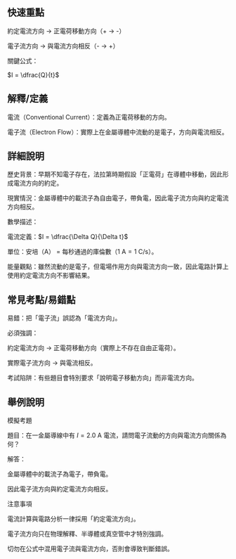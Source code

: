 ## 快速重點

約定電流方向 → 正電荷移動方向（+ → -）

電子流方向 → 與電流方向相反（- → +）

關鍵公式：

$I = \dfrac{Q}{t}$


## 解釋/定義

電流（Conventional Current）：定義為正電荷移動的方向。

電子流（Electron Flow）：實際上在金屬導體中流動的是電子，方向與電流相反。


## 詳細說明

歷史背景：早期不知電子存在，法拉第時期假設「正電荷」在導體中移動，因此形成電流方向的約定。

現實情況：金屬導體中的載流子為自由電子，帶負電，因此電子流方向與約定電流方向相反。

數學描述：

電流定義：$I = \dfrac{\Delta Q}{\Delta t}$

單位：安培（$\mathrm{A}$） = 每秒通過的庫倫數（$1 \ \mathrm{A} = 1 \ \mathrm{C/s}$）。

能量觀點：雖然流動的是電子，但電場作用方向與電流方向一致，因此電路計算上使用約定電流方向不影響結果。


## 常見考點/易錯點

易錯：把「電子流」誤認為「電流方向」。

必須強調：

約定電流方向 → 正電荷移動方向（實際上不存在自由正電荷）。

實際電子流方向 → 與電流相反。

考試陷阱：有些題目會特別要求「說明電子移動方向」而非電流方向。


## 舉例說明

模擬考題

題目：在一金屬導線中有 $I = 2.0 \ \mathrm{A}$ 電流，請問電子流動的方向與電流方向關係為何？

解答：

金屬導體中的載流子為電子，帶負電。

因此電子流方向與約定電流方向相反。

注意事項

電流計算與電路分析一律採用「約定電流方向」。

電子流方向只在物理解釋、半導體或真空管中才特別強調。

切勿在公式中混用電子流與電流方向，否則會導致判斷錯誤。
